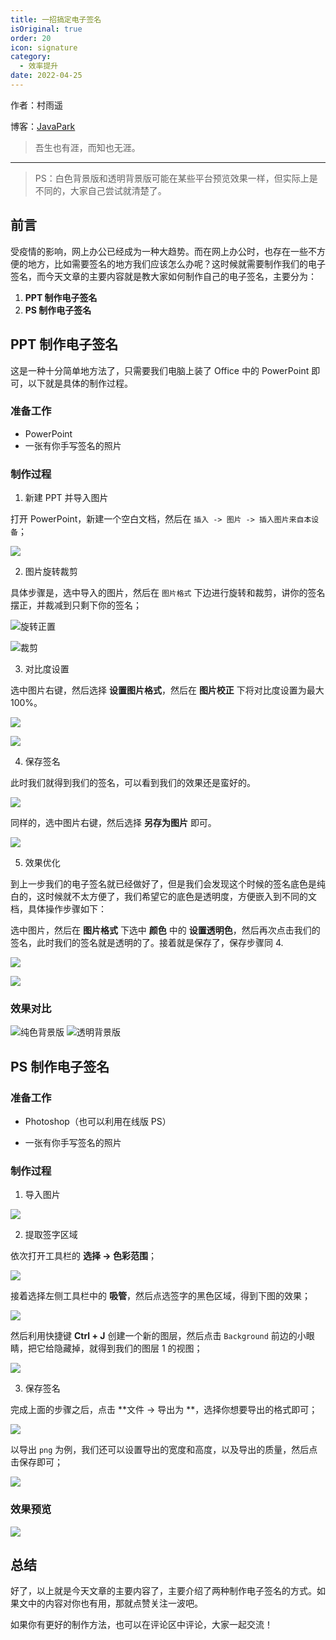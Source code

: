 ```yaml
---
title: 一招搞定电子签名
isOriginal: true
order: 20
icon: signature
category:
  - 效率提升
date: 2022-04-25
---
```

作者：村雨遥

博客：[JavaPark](https://cunyu1943.github.io/JavaPark)

>   吾生也有涯，而知也无涯。
---
>   PS：白色背景版和透明背景版可能在某些平台预览效果一样，但实际上是不同的，大家自己尝试就清楚了。

## 前言

受疫情的影响，网上办公已经成为一种大趋势。而在网上办公时，也存在一些不方便的地方，比如需要签名的地方我们应该怎么办呢？这时候就需要制作我们的电子签名，而今天文章的主要内容就是教大家如何制作自己的电子签名，主要分为：

1.  **PPT 制作电子签名**
2.  **PS 制作电子签名**



## PPT 制作电子签名

这是一种十分简单地方法了，只需要我们电脑上装了 Office 中的 PowerPoint 即可，以下就是具体的制作过程。

### 准备工作

-   PowerPoint
-   一张有你手写签名的照片

### 制作过程

1.  新建 PPT 并导入图片

打开 PowerPoint，新建一个空白文档，然后在 `插入 -> 图片 -> 插入图片来自本设备`；

![](https://img-blog.csdnimg.cn/img_convert/d6d39e83a478354b87d7eeb3749ec90c.png)

2.  图片旋转裁剪

具体步骤是，选中导入的图片，然后在 `图片格式` 下边进行旋转和裁剪，讲你的签名摆正，并裁减到只剩下你的签名；

![旋转正置](https://img-blog.csdnimg.cn/img_convert/a75e1f7a2f6fe352430e4047c01fedd7.png)

![裁剪](https://img-blog.csdnimg.cn/img_convert/c6dd0a7af3094d241a747bb8e02a7e86.png)

3.  对比度设置

选中图片右键，然后选择 **设置图片格式**，然后在 **图片校正** 下将对比度设置为最大 100%。

![](https://img-blog.csdnimg.cn/img_convert/d275288f0d4535ad0485bfd044ae43a8.png)

![](https://img-blog.csdnimg.cn/img_convert/44a22e469329a2c03462581512ebffe2.png)

4.  保存签名

此时我们就得到我们的签名，可以看到我们的效果还是蛮好的。

![](https://img-blog.csdnimg.cn/img_convert/fad47686398ba51d821707dea848e0d5.png)

同样的，选中图片右键，然后选择 **另存为图片** 即可。

![](https://img-blog.csdnimg.cn/img_convert/26ccae17342aad7cefaa01f0911680b1.png)

5.  效果优化

到上一步我们的电子签名就已经做好了，但是我们会发现这个时候的签名底色是纯白的，这时候就不太方便了，我们希望它的底色是透明度，方便嵌入到不同的文档，具体操作步骤如下：

选中图片，然后在 **图片格式** 下选中 **颜色** 中的 **设置透明色**，然后再次点击我们的签名，此时我们的签名就是透明的了。接着就是保存了，保存步骤同 4.



![](https://img-blog.csdnimg.cn/img_convert/8edc0ce23795dabec68575155858bbab.png)

![](https://img-blog.csdnimg.cn/img_convert/917c8e6a122ab7418482fabab6bd77dc.png)

### 效果对比

![纯色背景版](https://img-blog.csdnimg.cn/img_convert/d5d858644f8aca78e6208b5e5203c383.png)
![透明背景版](https://img-blog.csdnimg.cn/img_convert/fd92f95f135601b6bf3e51019a0d38ca.png)

## PS 制作电子签名

### 准备工作

-   Photoshop（也可以利用在线版 PS）

-   一张有你手写签名的照片

### 制作过程

1.  导入图片

![](https://img-blog.csdnimg.cn/img_convert/821c128314f356fa733294a824859113.png)

2.  提取签字区域

依次打开工具栏的 **选择 -> 色彩范围**；

![](https://img-blog.csdnimg.cn/img_convert/8ac730969fec656e5f3f87d6fc2948fc.png)

接着选择左侧工具栏中的 **吸管**，然后点选签字的黑色区域，得到下图的效果；

![](https://img-blog.csdnimg.cn/img_convert/d313ec7fdaa00afd52b66906a7f8ca02.png)

然后利用快捷键 **Ctrl + J** 创建一个新的图层，然后点击 `Background` 前边的小眼睛，把它给隐藏掉，就得到我们的图层 1 的视图；

![](https://img-blog.csdnimg.cn/img_convert/e8a278084341f745c18011a8b027e8e3.png)

3.  保存签名

完成上面的步骤之后，点击 **文件 -> 导出为 **，选择你想要导出的格式即可；

![](https://img-blog.csdnimg.cn/img_convert/106487dea7ff428aa19fbfef8fb92c99.png)

以导出 `png` 为例，我们还可以设置导出的宽度和高度，以及导出的质量，然后点击保存即可；

![](https://img-blog.csdnimg.cn/img_convert/1ec9adeca00283b77e4da6b49359b38f.png)

### 效果预览

![](https://img-blog.csdnimg.cn/img_convert/9619137bd4d1a911fc740360c92946f6.png)

## 总结

好了，以上就是今天文章的主要内容了，主要介绍了两种制作电子签名的方式。如果文中的内容对你也有用，那就点赞关注一波吧。

如果你有更好的制作方法，也可以在评论区中评论，大家一起交流！